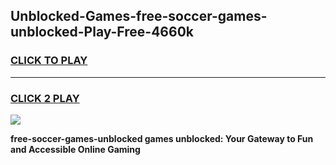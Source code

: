 
## Unblocked-Games-free-soccer-games-unblocked-Play-Free-4660k
<h3>
<a href="https://premium76.site?title=free-soccer-games-unblocked&ref=10A">CLICK TO PLAY</a></h3>
<hr>

<h3>
<a href="https://premium76.site?title=free-soccer-games-unblocked&ref=10A">CLICK 2 PLAY</a>
  
</h3>

<a href="https://premium76.site?title=free-soccer-games-unblocked&ref=10A"><img src="https://clearcache.store/games.png"></a>


**free-soccer-games-unblocked games unblocked: Your Gateway to Fun and Accessible Online Gaming**
